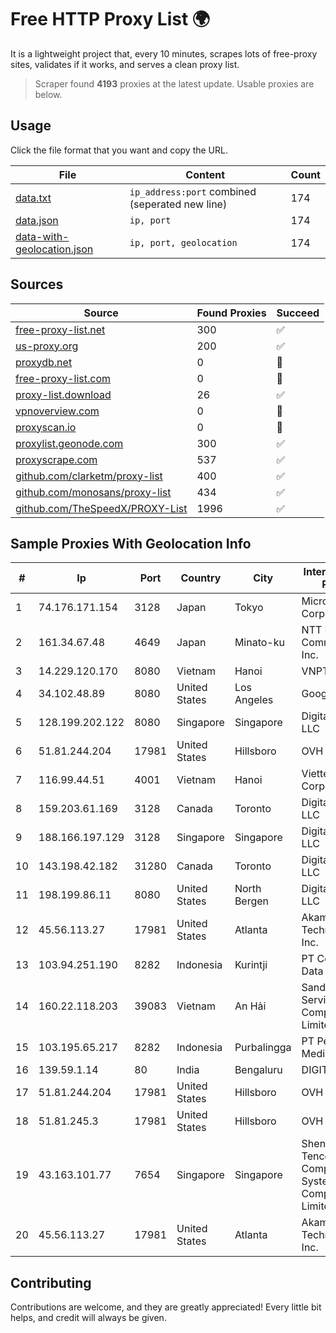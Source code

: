 
# Free HTTP Proxy List 🌍

It is a lightweight project that, every 10 minutes, scrapes lots of free-proxy sites, validates if it works, and serves a clean proxy list.


> Scraper found **4193** proxies at the latest update. Usable proxies are below.

## Usage

Click the file format that you want and copy the URL.


|File|Content|Count|
|----|-------|-----|
|[data.txt](https://raw.githubusercontent.com/themiralay/Proxy-List-World/master/data.txt)|`ip_address:port` combined (seperated new line)|174|
|[data.json](https://raw.githubusercontent.com/themiralay/Proxy-List-World/master/data.json)|`ip, port`|174|
|[data-with-geolocation.json](https://raw.githubusercontent.com/themiralay/Proxy-List-World/master/data-with-geolocation.json)|`ip, port, geolocation`|174|

## Sources

|Source|Found Proxies|Succeed|
|------|-------------|-------|
|[free-proxy-list.net](https://free-proxy-list.net)|300|✅|
|[us-proxy.org](https://www.us-proxy.org)|200|✅|
|[proxydb.net](http://proxydb.net)|0|🚫|
|[free-proxy-list.com](https://free-proxy-list.com/?page=&port=&type%5B%5D=http&type%5B%5D=https&up_time=0&search=Search)|0|🚫|
|[proxy-list.download](https://www.proxy-list.download/HTTP)|26|✅|
|[vpnoverview.com](https://vpnoverview.com/privacy/anonymous-browsing/free-proxy-servers)|0|🚫|
|[proxyscan.io](https://www.proxyscan.io)|0|🚫|
|[proxylist.geonode.com](https://proxylist.geonode.com/api/proxy-list?limit=300&page=1&sort_by=lastChecked&sort_type=desc&protocols=http,https)|300|✅|
|[proxyscrape.com](https://api.proxyscrape.com/v2/?request=displayproxies&protocol=http&timeout=10000&country=all&ssl=all&anonymity=all)|537|✅|
|[github.com/clarketm/proxy-list](https://raw.githubusercontent.com/clarketm/proxy-list/master/proxy-list-raw.txt)|400|✅|
|[github.com/monosans/proxy-list](https://raw.githubusercontent.com/monosans/proxy-list/main/proxies/http.txt)|434|✅|
|[github.com/TheSpeedX/PROXY-List](https://raw.githubusercontent.com/TheSpeedX/PROXY-List/master/http.txt)|1996|✅|


## Sample Proxies With Geolocation Info

|#|Ip|Port|Country|City|Internet Service Provider|
|-|--|----|-------|----|-------------------------|
|1|74.176.171.154|3128|Japan|Tokyo|Microsoft Corporation|
|2|161.34.67.48|4649|Japan|Minato-ku|NTT PC Communications, Inc.|
|3|14.229.120.170|8080|Vietnam|Hanoi|VNPT|
|4|34.102.48.89|8080|United States|Los Angeles|Google LLC|
|5|128.199.202.122|8080|Singapore|Singapore|DigitalOcean, LLC|
|6|51.81.244.204|17981|United States|Hillsboro|OVH SAS|
|7|116.99.44.51|4001|Vietnam|Hanoi|Viettel Corporation|
|8|159.203.61.169|3128|Canada|Toronto|DigitalOcean, LLC|
|9|188.166.197.129|3128|Singapore|Singapore|DigitalOcean, LLC|
|10|143.198.42.182|31280|Canada|Toronto|DigitalOcean, LLC|
|11|198.199.86.11|8080|United States|North Bergen|DigitalOcean, LLC|
|12|45.56.113.27|17981|United States|Atlanta|Akamai Technologies, Inc.|
|13|103.94.251.190|8282|Indonesia|Kurintji|PT Centronet Data Indonesia|
|14|160.22.118.203|39083|Vietnam|An Hải|Sandclock Service Trading Company Limited|
|15|103.195.65.217|8282|Indonesia|Purbalingga|PT Perwira Media Solusi|
|16|139.59.1.14|80|India|Bengaluru|DIGITALOCEAN|
|17|51.81.244.204|17981|United States|Hillsboro|OVH SAS|
|18|51.81.245.3|17981|United States|Hillsboro|OVH SAS|
|19|43.163.101.77|7654|Singapore|Singapore|Shenzhen Tencent Computer Systems Company Limited|
|20|45.56.113.27|17981|United States|Atlanta|Akamai Technologies, Inc.|



## Contributing

Contributions are welcome, and they are greatly appreciated! Every
little bit helps, and credit will always be given.

